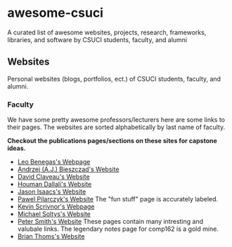 # awesome-csuci
A curated list of awesome websites, projects, research, frameworks, libraries, and software by CSUCI students, faculty, and alumni

## Websites
Personal websites (blogs, portfolios, ect.) of CSUCI students, faculty, and alumni.

### Faculty
We have some pretty awesome professors/lecturers here are some links to their pages.
The websites are sorted alphabetically by last name of faculty.

**Checkout the publications pages/sections on these sites for capstone ideas.**

* [Leo Benegas's Webpage](http://faculty.csuci.edu/leo.benegas/) 
* [Andrzej (A.J.) Bieszczad's Website](http://ajb.cirainbow.csuci.edu/ajb/)
* [David Claveau's Website](http://faculty.csuci.edu/David.Claveau/)
* [Houman Dallali's Website](http://www.hdallali.com)
* [Jason Isaacs's Website](http://isaacs.cs.csuci.edu)
* [Pawel Pilarczyk's Website](http://www.pawelpilarczyk.com)
  The "fun stuff" page is accurately labeled.
* [Kevin Scrivnor's Webpage](http://scrivnor.cikeys.com)
* [Michael Soltys's Website](http://soltys.cs.csuci.edu)
* [Peter Smith's Website](http://faculty.csuci.edu/peter.smith/)
  These pages contain many intresting and valubale links. The legendary notes page for comp162 is a gold mine.
* [Brian Thoms's Website](http://www.brianthoms.com)  
